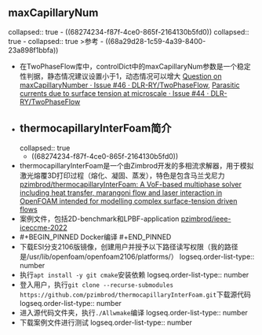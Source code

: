 ## maxCapillaryNum
collapsed:: true
	- ((68274234-f87f-4ce0-865f-2164130b5fd0))
	  collapsed:: true
		- collapsed:: true
		  >参考
			- ((68a29d28-1c59-4a39-8400-23a898f1bbfa))
- 在TwoPhaseFlow库中，controlDict中的maxCapillaryNum参数是一个稳定性判据，静态情况建议设置小于1，动态情况可以增大 [Question on maxCapillaryNumber · Issue #46 · DLR-RY/TwoPhaseFlow](https://github.com/DLR-RY/TwoPhaseFlow/issues/46), [Parasitic currents due to surface tension at microscale · Issue #44 · DLR-RY/TwoPhaseFlow](https://github.com/DLR-RY/TwoPhaseFlow/issues/44)
- ## thermocapillaryInterFoam简介
  collapsed:: true
	- ((68274234-f87f-4ce0-865f-2164130b5fd0))
- thermocapillaryInterFoam是一个由Zimbrod开发的多相流求解器，用于模拟激光熔覆3D打印过程（熔化、凝固、蒸发），特色是包含马兰戈尼力 [pzimbrod/thermocapillaryInterFoam: A VoF-based multiphase solver including heat transfer, marangoni flow and laser interaction in OpenFOAM intended for modelling complex surface-tension driven flows](https://github.com/pzimbrod/thermocapillaryInterFoam)
- 案例文件，包括2D-benchmark和LPBF-application [pzimbrod/ieee-iceccme-2022](https://github.com/pzimbrod/ieee-iceccme-2022)
- #+BEGIN_PINNED
  Docker编译
  #+END_PINNED
- 下载ESI分支2106版镜像，创建用户并授予以下路径读写权限（我的路径是/usr/lib/openfoam/openfoam2106/platforms/）
  logseq.order-list-type:: number
- 执行`apt install -y git cmake`安装依赖
  logseq.order-list-type:: number
- 登入用户，执行`git clone --recurse-submodules https://github.com/pzimbrod/thermocapillaryInterFoam.git`下载源代码
  logseq.order-list-type:: number
- 进入源代码文件夹，执行`./Allwmake`编译
  logseq.order-list-type:: number
- 下载案例文件进行测试
  logseq.order-list-type:: number